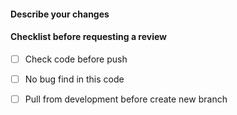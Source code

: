 #### Describe your changes

#### Checklist before requesting a review
- [ ] Check code before push
- [ ] No bug find in this code
- [ ] Pull from development before create new branch

